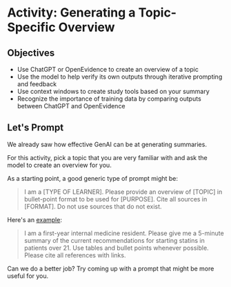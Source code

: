 # Activity: Generating a Topic-Specific Overview

## Objectives
- Use ChatGPT or OpenEvidence to create an overview of a topic
- Use the model to help verify its own outputs through iterative prompting and feedback
- Use context windows to create study tools based on your summary
- Recognize the importance of training data by comparing outputs between ChatGPT and OpenEvidence

## Let's Prompt
We already saw how effective GenAI can be at generating summaries.

For this activity, pick a topic that you are very familiar with and ask the model to create an overview for you.

As a starting point, a good generic type of prompt might be:

>I am a [TYPE OF LEARNER]. Please provide an overview of [TOPIC] in bullet-point format to be used for [PURPOSE]. Cite all sources in [FORMAT]. Do not use sources that do not exist.

Here's an [example](https://chatgpt.com/share/678ff45b-fe50-800f-8ddc-fee05b4e8355):

>I am a first-year internal medicine resident. Please give me a 5-minute summary of the current recommendations for starting statins in patients over 21. Use tables and bullet points whenever possible. Please cite all references with links.

Can we do a better job? Try coming up with a prompt that might be more useful for you.
